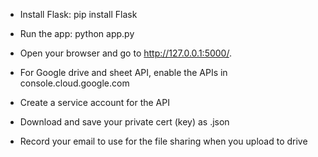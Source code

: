 - Install Flask: pip install Flask
- Run the app: python app.py
- Open your browser and go to http://127.0.0.1:5000/.

- For Google drive and sheet API, enable the APIs in console.cloud.google.com
- Create a service account for the API
- Download and save your private cert (key) as .json
- Record your email to use for the file sharing when you upload to drive
